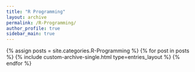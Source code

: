 ```yaml
---
title: "R Programming"
layout: archive
permalink: /R-Programming/
author_profile: true
sidebar_main: true
---
```


{% assign posts = site.categories.R-Programming %}
{% for post in posts %}
  {% include custom-archive-single.html type=entries_layout %}
{% endfor %}